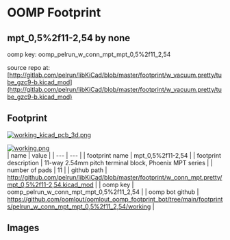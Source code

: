 # OOMP Footprint  
## mpt_0,5%2f11-2,54  by none  
  
oomp key: oomp_pelrun_w_conn_mpt_mpt_0,5%2f11_2,54  
  
source repo at: [http://gitlab.com/pelrun/libKiCad/blob/master/footprint/w_vacuum.pretty/tube_gzc9-b.kicad_mod](http://gitlab.com/pelrun/libKiCad/blob/master/footprint/w_vacuum.pretty/tube_gzc9-b.kicad_mod)  
## Footprint  
  
[![working_kicad_pcb_3d.png](working_kicad_pcb_3d_600.png)](working_kicad_pcb_3d.png)  
  
[![working.png](working_600.png)](working.png)  
| name | value | 
| --- | --- | 
| footprint name | mpt_0,5%2f11-2,54 | 
| footprint description | 11-way 2.54mm pitch terminal block, Phoenix MPT series | 
| number of pads | 11 | 
| github path | http://github.com/pelrun/libKiCad/blob/master/footprint/w_conn_mpt.pretty/mpt_0,5%2f11-2,54.kicad_mod | 
| oomp key | oomp_pelrun_w_conn_mpt_mpt_0,5%2f11_2,54 | 
| oomp bot github | https://github.com/oomlout/oomlout_oomp_footprint_bot/tree/main/footprints/pelrun_w_conn_mpt_mpt_0,5%2f11_2,54/working | 
## Images  
